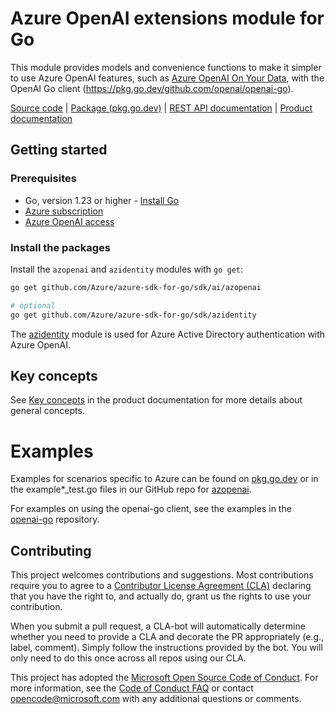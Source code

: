 # Azure OpenAI extensions module for Go

This module provides models and convenience functions to make it simpler to use Azure OpenAI features, such as [Azure OpenAI On Your Data][openai_on_your_data], with the OpenAI Go client (https://pkg.go.dev/github.com/openai/openai-go).

[Source code][repo] | [Package (pkg.go.dev)][pkggodev] | [REST API documentation][openai_rest_docs] | [Product documentation][openai_docs]

## Getting started

### Prerequisites

* Go, version 1.23 or higher - [Install Go](https://go.dev/doc/install)
* [Azure subscription][azure_sub]
* [Azure OpenAI access][azure_openai_access]

### Install the packages

Install the `azopenai` and `azidentity` modules with `go get`:

```bash
go get github.com/Azure/azure-sdk-for-go/sdk/ai/azopenai

# optional
go get github.com/Azure/azure-sdk-for-go/sdk/azidentity
```

The [azidentity][azure_identity] module is used for Azure Active Directory authentication with Azure OpenAI.

## Key concepts

See [Key concepts][openai_key_concepts] in the product documentation for more details about general concepts.

# Examples

Examples for scenarios specific to Azure can be found on [pkg.go.dev](https://aka.ms/azsdk/go/azopenaiextensions/pkg#pkg-examples) or in the example*_test.go files in our GitHub repo for [azopenai](https://github.com/Azure/azure-sdk-for-go/blob/main/sdk/ai/azopenai).

For examples on using the openai-go client, see the examples in the [openai-go](https://github.com/openai/openai-go/tree/main/examples) repository.

## Contributing

This project welcomes contributions and suggestions. Most contributions require you to agree to a [Contributor License Agreement (CLA)][cla] declaring that you have the right to, and actually do, grant us the rights to use your contribution.

When you submit a pull request, a CLA-bot will automatically determine whether you need to provide a CLA and decorate
the PR appropriately (e.g., label, comment). Simply follow the instructions provided by the bot. You will only need to
do this once across all repos using our CLA.

This project has adopted the [Microsoft Open Source Code of Conduct][coc]. For more information, see
the [Code of Conduct FAQ][coc_faq] or contact [opencode@microsoft.com][coc_contact] with any additional questions or
comments.

<!-- LINKS -->
[azure_identity]: https://pkg.go.dev/github.com/Azure/azure-sdk-for-go/sdk/azidentity
[azure_openai_access]: https://learn.microsoft.com/azure/cognitive-services/openai/overview#how-do-i-get-access-to-azure-openai
[azure_openai_quickstart]: https://learn.microsoft.com/azure/cognitive-services/openai/quickstart
[azure_sub]: https://azure.microsoft.com/free/
[cla]: https://cla.microsoft.com
[coc_contact]: mailto:opencode@microsoft.com
[coc_faq]: https://opensource.microsoft.com/codeofconduct/faq/
[coc]: https://opensource.microsoft.com/codeofconduct/
[openai_docs]: https://learn.microsoft.com/azure/cognitive-services/openai
[openai_key_concepts]: https://learn.microsoft.com/azure/cognitive-services/openai/overview#key-concepts
[openai_on_your_data]: https://learn.microsoft.com/azure/ai-services/openai/concepts/use-your-data
[openai_rest_docs]: https://learn.microsoft.com/azure/cognitive-services/openai/reference
[pkggodev]: https://aka.ms/azsdk/go/azopenai/pkg
[repo]: https://github.com/Azure/azure-sdk-for-go/tree/main/sdk/ai/azopenai
